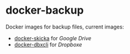 # docker-backup

Docker images for backup files, current images:

- [docker-skicka](docker-skicka/) for *Google Drive*
- [docker-dbxcli](docker-dbxcli/) for *Dropboxe*
